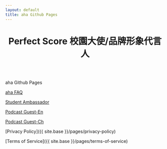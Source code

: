 ```yaml
---
layout: default
title: aha Github Pages
---
```

<h1 style="text-align: center; margin-bottom: 64px; font-weight:bold;">Perfect Score 校園大使/品牌形象代言人</h1>

aha Github Pages

[aha FAQ](https://Ahapublic.github.io/pages/Aha-faq)

[Student Ambassador](https://Ahapublic.github.io/pages/student-ambassador)

[Podcast Guest-En](https://Ahapublic.github.io/pages/podcast-guest-en)

[Podcast Guest-Ch](https://Ahapublic.github.io/pages/podcast-guest-ch)

[Privacy Policy]({{ site.base }}/pages/privacy-policy)

[Terms of Service]({{ site.base }}/pages/terms-of-service)